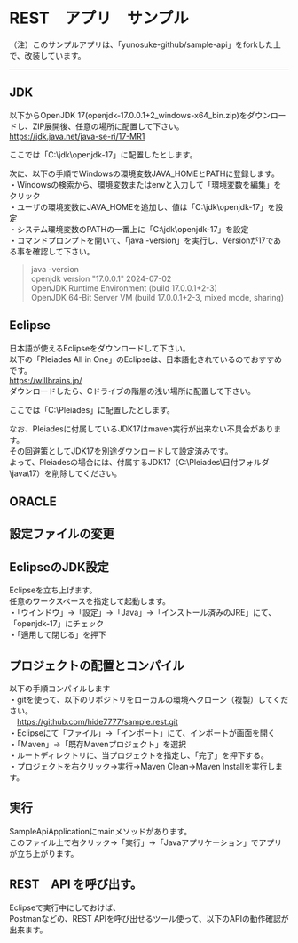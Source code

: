 <link href=".\style.css" rel="stylesheet"></link>

# REST　アプリ　サンプル

（注）このサンプルアプリは、「yunosuke-github/sample-api」をforkした上で、改装しています。

---
## JDK
以下からOpenJDK 17(openjdk-17.0.0.1+2_windows-x64_bin.zip)をダウンロードし、ZIP展開後、任意の場所に配置して下さい。<BR>
https://jdk.java.net/java-se-ri/17-MR1

ここでは「C:\jdk\openjdk-17」に配置したとします。

次に、以下の手順でWindowsの環境変数JAVA_HOMEとPATHに登録します。<BR>
・Windowsの検索から、環境変数またはenvと入力して「環境変数を編集」をクリック<BR>
・ユーザの環境変数にJAVA_HOMEを追加し、値は「C:\jdk\openjdk-17」を設定<BR>
・システム環境変数のPATHの一番上に「C:\jdk\openjdk-17」を設定<BR>
・コマンドプロンプトを開いて、「java -version」を実行し、Versionが17である事を確認して下さい。
>java -version<BR>
>openjdk version "17.0.0.1" 2024-07-02<BR>
>OpenJDK Runtime Environment (build 17.0.0.1+2-3)<BR>
>OpenJDK 64-Bit Server VM (build 17.0.0.1+2-3, mixed mode, sharing)<BR>

## Eclipse 
日本語が使えるEclipseをダウンロードして下さい。<BR>
以下の「Pleiades All in One」のEclipseは、日本語化されているのでおすすめです。<BR>
https://willbrains.jp/<BR>
ダウンロードしたら、Cドライブの階層の浅い場所に配置して下さい。<BR>

ここでは「C:\Pleiades」に配置したとします。<BR>

なお、Pleiadesに付属しているJDK17はmaven実行が出来ない不具合があります。<BR>
その回避策としてJDK17を別途ダウンロードして設定済みです。<BR>
よって、Pleiadesの場合には、付属するJDK17（C:\Pleiades\日付フォルダ\java\17）を削除してください。<BR>

## ORACLE



## 設定ファイルの変更

## EclipseのJDK設定
Eclipseを立ち上げます。<BR>
任意のワークスペースを指定して起動します。<BR>
・「ウインドウ」→「設定」→「Java」→「インストール済みのJRE」にて、「openjdk-17」にチェック<BR>
・「適用して閉じる」を押下<BR>

## プロジェクトの配置とコンパイル
以下の手順コンパイルします<BR>
・gitを使って、以下のリポジトリをローカルの環境へクローン（複製）してください。<BR>
　https://github.com/hide7777/sample.rest.git<BR>
・Eclipseにて「ファイル」→「インポート」にて、インポートが画面を開く<BR>
・「Maven」→「既存Mavenプロジェクト」を選択<BR>
・ルートディレクトリに、当プロジェクトを指定し、「完了」を押下する。<BR>
・プロジェクトを右クリック→実行→Maven Clean→Maven Installを実行します。<BR>

## 実行
SampleApiApplicationにmainメソッドがあります。<BR>
このファイル上で右クリック→「実行」→「Javaアプリケーション」でアプリが立ち上がります。<BR>

## REST　API を呼び出す。
Eclipseで実行中にしておけば、<BR>
Postmanなどの、REST APIを呼び出せるツール使って、以下のAPIの動作確認が出来ます。<BR>




